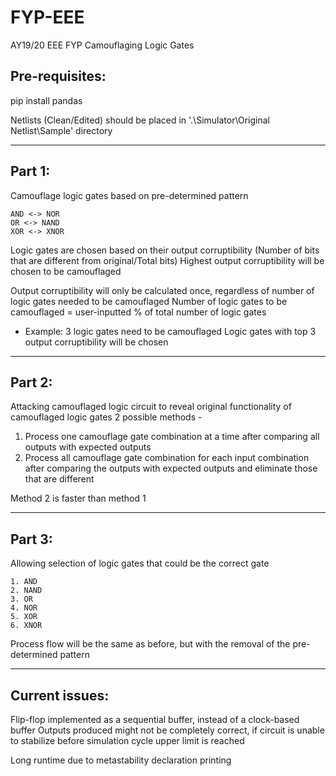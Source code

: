 # FYP-EEE
AY19/20 EEE FYP Camouflaging Logic Gates

## Pre-requisites:
pip install pandas

Netlists (Clean/Edited) should be placed in '.\\Simulator\\Original Netlist\\Sample' directory

---------------------------------------------------------------------------------------------------------------------------------

## Part 1:
Camouflage logic gates based on pre-determined pattern

```
AND <-> NOR
OR <-> NAND
XOR <-> XNOR
```

Logic gates are chosen based on their output corruptibility (Number of bits that are different from original/Total bits)
Highest output corruptibility will be chosen to be camouflaged

Output corruptibility will only be calculated once, regardless of number of logic gates needed to be camouflaged
Number of logic gates to be camouflaged = user-inputted % of total number of logic gates

- Example: 3 logic gates need to be camouflaged
  Logic gates with top 3 output corruptibility will be chosen

---------------------------------------------------------------------------------------------------------------------------------

## Part 2:
Attacking camouflaged logic circuit to reveal original functionality of camouflaged logic gates
2 possible methods -
  1. Process one camouflage gate combination at a time after comparing all outputs with expected outputs
  2. Process all camouflage gate combination for each input combination after comparing the outputs with expected outputs and eliminate those that are different
 
Method 2 is faster than method 1

---------------------------------------------------------------------------------------------------------------------------------

## Part 3:
Allowing selection of logic gates that could be the correct gate

```
1. AND
2. NAND
3. OR
4. NOR
5. XOR
6. XNOR
```

Process flow will be the same as before, but with the removal of the pre-determined pattern

---------------------------------------------------------------------------------------------------------------------------------

## Current issues:
Flip-flop implemented as a sequential buffer, instead of a clock-based buffer
Outputs produced might not be completely correct, if circuit is unable to stabilize before simulation cycle upper limit is reached

Long runtime due to metastability declaration printing

